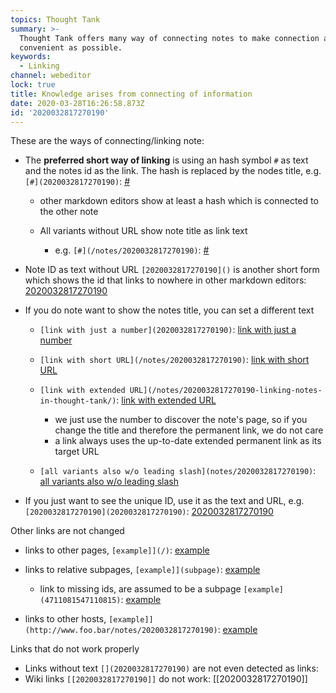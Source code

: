 ```yaml
---
topics: Thought Tank
summary: >-
  Thought Tank offers many way of connecting notes to make connection as
  convenient as possible.
keywords:
  - Linking
channel: webeditor
lock: true
title: Knowledge arises from connecting of information
date: 2020-03-28T16:26:58.873Z
id: '2020032817270190'
---
```

These are the ways of connecting/linking note:

* The **preferred short way of linking** is using an hash symbol `#` as text and the notes id as the link. The hash is replaced by the nodes title, e.g. `[#](2020032817270190)`: [\#](2020032817270190)

  * other markdown editors show at least a hash which is connected to the other note
  * All variants without URL show note title as link text

    * e.g.  `[#](/notes/2020032817270190)`: [\#](/notes/2020032817270190)
* Note ID as text without URL `[2020032817270190]()` is another short form which shows the id that links to nowhere in other markdown editors: [2020032817270190](<>)
* If you do note want to show the notes title, you can set a different text

  * `[link with just a number](2020032817270190)`: [link with just a number](2020032817270190)
  * `[link with short URL](/notes/2020032817270190)`: [link with short URL](/notes/2020032817270190)
  * `[link with extended URL](/notes/2020032817270190-linking-notes-in-thought-tank/)`: [link with extended URL](/notes/2020032817270190-linking-notes-in-thought-tank/)

    * we just use the number to discover the note's page, so if you change the title and therefore the permanent link, we do not care
    * a link always uses the up-to-date extended permanent link as its target URL
  * `[all variants also w/o leading slash](notes/2020032817270190)`: [all variants also w/o leading slash](notes/2020032817270190)
* If you just want to see the unique ID, use it as the text and URL, e.g. `[2020032817270190](2020032817270190)`: [2020032817270190](2020032817270190)

Other links are not changed

* links to other pages, `[example]](/)`: [example](/)
* links to relative subpages, `[example]](subpage)`: [example](subpage)

  * link to missing ids, are assumed to be a subpage `[example](4711081547110815)`: [example](4711081547110815)
* links to other hosts, `[example]](http://www.foo.bar/notes/2020032817270190)`: [example](http://www.foo.bar/notes/2020032817270190)

Links that do not work properly

* Links without text `[](2020032817270190)` are not even detected as links: [](2020032817270190)
* Wiki links `[[2020032817270190]]` do not work: \[[2020032817270190]]